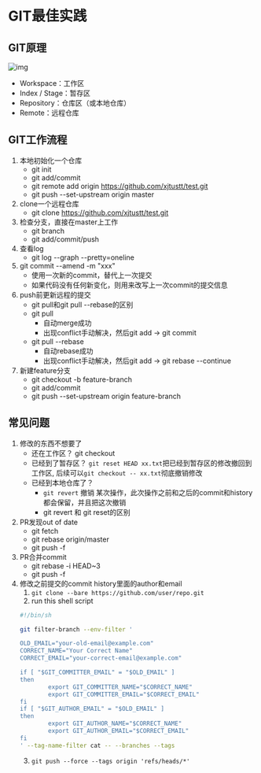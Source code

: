 # GIT最佳实践

## GIT原理

![img](img/git-structure.jpg)

- Workspace：工作区
- Index / Stage：暂存区
- Repository：仓库区（或本地仓库）
- Remote：远程仓库

## GIT工作流程
1. 本地初始化一个仓库
	- git init
	- git add/commit
	- git remote add origin https://github.com/xjtustt/test.git
	- git push --set-upstream origin master
2. clone一个远程仓库
	- git clone https://github.com/xjtustt/test.git
3. 检查分支，直接在master上工作
	- git branch
	- git add/commit/push
4. 查看log
	- git log --graph --pretty=oneline
5. git commit --amend -m "xxx"
	- 使用一次新的commit，替代上一次提交
	- 如果代码没有任何新变化，则用来改写上一次commit的提交信息
6. push前更新远程的提交
	- git pull和git pull --rebase的区别
	- git pull
		- 自动merge成功
		- 出现conflict手动解决，然后git add -> git commit
	- git pull --rebase
		- 自动rebase成功
		- 出现conflict手动解决，然后git add -> git rebase --continue
7. 新建feature分支
	- git checkout -b feature-branch
	- git add/commit
	- git push --set-upstream origin feature-branch

## 常见问题
1. 修改的东西不想要了
	- 还在工作区？ git checkout
	- 已经到了暂存区？ `git reset HEAD xx.txt`把已经到暂存区的修改撤回到工作区, 后续可以`git checkout -- xx.txt`彻底撤销修改
	- 已经到本地仓库了？
		- `git revert` 撤销 某次操作，此次操作之前和之后的commit和history都会保留，并且把这次撤销
		- git revert 和 git reset的区别
2. PR发现out of date
	- git fetch
	- git rebase origin/master
	- git push -f
3. PR合并commit
	- git rebase -i HEAD~3
	- git push -f
4. 修改之前提交的commit history里面的author和email
	1. `git clone --bare https://github.com/user/repo.git`
	2. run this shell script
	```sh
	#!/bin/sh

	git filter-branch --env-filter '

	OLD_EMAIL="your-old-email@example.com"
	CORRECT_NAME="Your Correct Name"
	CORRECT_EMAIL="your-correct-email@example.com"
	
	if [ "$GIT_COMMITTER_EMAIL" = "$OLD_EMAIL" ]
	then
    		export GIT_COMMITTER_NAME="$CORRECT_NAME"
    		export GIT_COMMITTER_EMAIL="$CORRECT_EMAIL"
	fi
	if [ "$GIT_AUTHOR_EMAIL" = "$OLD_EMAIL" ]
	then
    		export GIT_AUTHOR_NAME="$CORRECT_NAME"
    		export GIT_AUTHOR_EMAIL="$CORRECT_EMAIL"
	fi
	' --tag-name-filter cat -- --branches --tags
	```
	3. `git push --force --tags origin 'refs/heads/*'`
